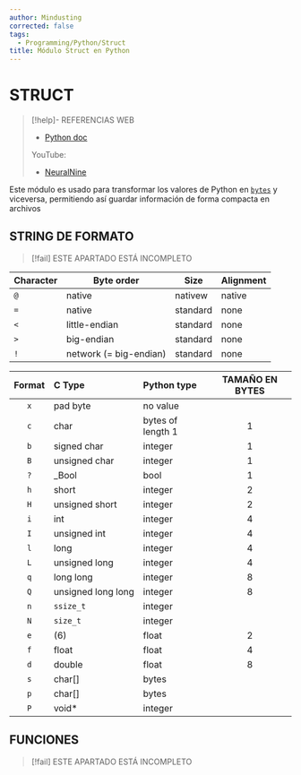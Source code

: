 ```yaml
---
author: Mindusting
corrected: false
tags:
  - Programming/Python/Struct
title: Módulo Struct en Python
---
```


# STRUCT

> [!help]- REFERENCIAS WEB
> - [Python doc](https://docs.python.org/3/library/struct.html)
> 
> YouTube:
> - [NeuralNine](https://youtu.be/gViM3ZuDQrw)

Este módulo es usado para transformar los valores de Python en [`bytes`](py_bytes.md) y viceversa, permitiendo así guardar información de forma compacta en archivos

## STRING DE FORMATO

> [!fail] ESTE APARTADO ESTÁ INCOMPLETO

| Character | Byte order             | Size     | Alignment |
| --------- | ---------------------- | -------- | --------- |
| `@`       | native                 | nativew  | native    |
| `=`       | native                 | standard | none      |
| `<`       | little-endian          | standard | none      |
| `>`       | big-endian             | standard | none      |
| `!`       | network (= big-endian) | standard | none      |

| Format | C Type             | Python type       | TAMAÑO EN BYTES |
|:------:|:------------------ |:----------------- |:---------------:|
|  `x`   | pad byte           | no value          |                 |
|  `c`   | char               | bytes of length 1 |        1        |
|  `b`   | signed char        | integer           |        1        |
|  `B`   | unsigned char      | integer           |        1        |
|  `?`   | _Bool              | bool              |        1        |
|  `h`   | short              | integer           |        2        |
|  `H`   | unsigned short     | integer           |        2        |
|  `i`   | int                | integer           |        4        |
|  `I`   | unsigned int       | integer           |        4        |
|  `l`   | long               | integer           |        4        |
|  `L`   | unsigned long      | integer           |        4        |
|  `q`   | long long          | integer           |        8        |
|  `Q`   | unsigned long long | integer           |        8        |
|  `n`   | `ssize_t`          | integer           |                 |
|  `N`   | `size_t`           | integer           |                 |
|  `e`   | (6)                | float             |        2        |
|  `f`   | float              | float             |        4        |
|  `d`   | double             | float             |        8        |
|  `s`   | char\[\]           | bytes             |                 |
|  `p`   | char\[\]           | bytes             |                 |
|  `P`   | void*              | integer           |                 |

## FUNCIONES

> [!fail] ESTE APARTADO ESTÁ INCOMPLETO
